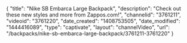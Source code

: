 {
    "title": "Nike SB Embarca Large Backpack",
    "description": "Check out these new styles and more from Zappos.com!",
    "channelid": "3761211",
    "videoid": "3761220",
    "date_created": "1408753505",
    "date_modified": "1444416089",
    "type": "captivate",
    "layout": "channelVideo",
    "url": "\/backpacks\/nike-sb-embarca-large-backpack\/3761211-3761220"
}